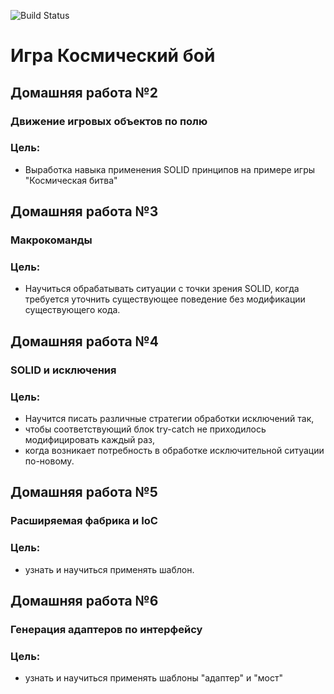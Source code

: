 ![Build Status](https://github.com/VVStanley/architecture2022_hw2/actions/workflows/check_hw.yaml/badge.svg?branch=master)

# Игра Космический бой


## Домашняя работа №2

### Движение игровых объектов по полю

### Цель:

- Выработка навыка применения SOLID принципов на примере игры "Космическая
  битва"


## Домашняя работа №3

### Макрокоманды

### Цель:

- Научиться обрабатывать ситуации с точки зрения SOLID, когда требуется уточнить
  существующее поведение без модификации существующего кода.


## Домашняя работа №4

### SOLID и исключения

### Цель:

- Научится писать различные стратегии обработки исключений так,
- чтобы соответствующий блок try-catсh не приходилось модифицировать каждый раз,
- когда возникает потребность в обработке исключительной ситуации по-новому.

## Домашняя работа №5

### Расширяемая фабрика и IoC

### Цель:

- узнать и научиться применять шаблон.

## Домашняя работа №6

### Генерация адаптеров по интерфейсу

### Цель:

- узнать и научиться применять шаблоны "адаптер" и "мост"

